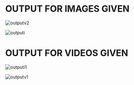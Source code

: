 # OUTPUT FOR IMAGES GIVEN

![outputv2](https://user-images.githubusercontent.com/61905305/126166611-2f953146-92d9-48cd-bf33-361535df36c0.jpeg)

![outputi](https://user-images.githubusercontent.com/61905305/126166615-531dd2df-9b16-4e66-bae5-3357b9c1d9a0.jpeg)

# OUTPUT FOR VIDEOS GIVEN

![outputi1](https://user-images.githubusercontent.com/61905305/126166618-5c93c7e9-ad4a-45fa-b7bf-3e623925495a.jpeg)

![outputv1](https://user-images.githubusercontent.com/61905305/126166620-82581f70-b53d-4204-af97-3cda79a4c5e3.jpeg)
